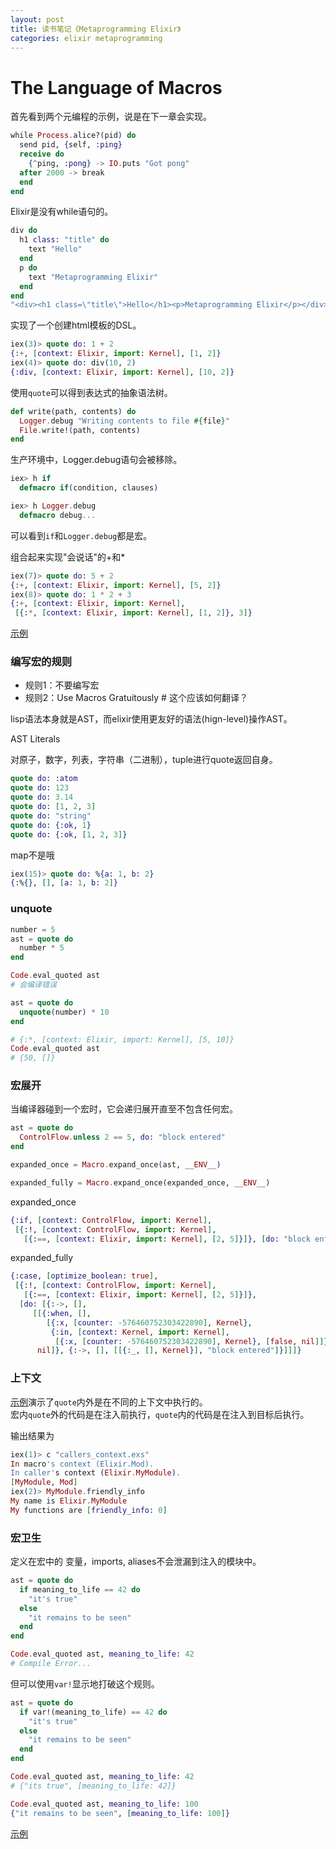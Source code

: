 ```yaml
---
layout: post
title: 读书笔记《Metaprogramming Elixir》
categories: elixir metaprogramming
---
```


# The Language of Macros


首先看到两个元编程的示例，说是在下一章会实现。

```elixir
while Process.alice?(pid) do
  send pid, {self, :ping}
  receive do
    {^ping, :pong} -> IO.puts "Got pong"
  after 2000 -> break
  end
end
```

Elixir是没有while语句的。

```elixir
div do
  h1 class: "title" do
    text "Hello"
  end
  p do
    text "Metaprogramming Elixir"
  end
end
"<div><h1 class=\"title\">Hello</h1><p>Metaprogramming Elixir</p></div>"
```

实现了一个创建html模板的DSL。

```elixir
iex(3)> quote do: 1 + 2
{:+, [context: Elixir, import: Kernel], [1, 2]}
iex(4)> quote do: div(10, 2)
{:div, [context: Elixir, import: Kernel], [10, 2]}
```

使用`quote`可以得到表达式的抽象语法树。

```elixir
def write(path, contents) do
  Logger.debug "Writing contents to file #{file}"
  File.write!(path, contents)
end
```

生产环境中，Logger.debug语句会被移除。


```elixir
iex> h if
  defmacro if(condition, clauses)

iex> h Logger.debug
  defmacro debug...
```

可以看到`if`和`Logger.debug`都是宏。

组合起来实现"会说话"的+和*

```elixir
iex(7)> quote do: 5 + 2
{:+, [context: Elixir, import: Kernel], [5, 2]}
iex(8)> quote do: 1 * 2 + 3
{:+, [context: Elixir, import: Kernel],
 [{:*, [context: Elixir, import: Kernel], [1, 2]}, 3]}
```

[示例](https://github.com/bencode/learn-elixir/blob/master/mp/macros/math.exs)


### 编写宏的规则

- 规则1：不要编写宏
- 规则2：Use Macros Gratuitously # 这个应该如何翻译？


lisp语法本身就是AST，而elixir使用更友好的语法(hign-level)操作AST。

AST Literals

对原子，数字，列表，字符串（二进制），tuple进行quote返回自身。

```elixir
quote do: :atom
quote do: 123
quote do: 3.14
quote do: [1, 2, 3]
quote do: "string"
quote do: {:ok, 1}
quote do: {:ok, [1, 2, 3]}
```

map不是哦

```elixir
iex(15)> quote do: %{a: 1, b: 2}
{:%{}, [], [a: 1, b: 2]}
```

### unquote

```elixir
number = 5
ast = quote do
  number * 5
end

Code.eval_quoted ast
# 会编译错误

ast = quote do
  unquote(number) * 10
end

# {:*, [context: Elixir, import: Kernel], [5, 10]}
Code.eval_quoted ast
# {50, []}
```

### 宏展开

当编译器碰到一个宏时，它会递归展开直至不包含任何宏。

```elixir
ast = quote do
  ControlFlow.unless 2 == 5, do: "block entered"
end

expanded_once = Macro.expand_once(ast, __ENV__)

expanded_fully = Macro.expand_once(expanded_once, __ENV__)
```

expanded_once

```elixir
{:if, [context: ControlFlow, import: Kernel],
 [{:!, [context: ControlFlow, import: Kernel],
   [{:==, [context: Elixir, import: Kernel], [2, 5]}]}, [do: "block entered"]]}
```

expanded_fully

```elixir
{:case, [optimize_boolean: true],
 [{:!, [context: ControlFlow, import: Kernel],
   [{:==, [context: Elixir, import: Kernel], [2, 5]}]},
  [do: [{:->, [],
     [[{:when, [],
        [{:x, [counter: -576460752303422890], Kernel},
         {:in, [context: Kernel, import: Kernel],
          [{:x, [counter: -576460752303422890], Kernel}, [false, nil]]}]}],
      nil]}, {:->, [], [[{:_, [], Kernel}], "block entered"]}]]]}
```

### 上下文

[示例](https://github.com/bencode/learn-elixir/blob/master/mp/macros/callers_context.exs)演示了`quote`内外是在不同的上下文中执行的。  
宏内`quote`外的代码是在注入前执行，`quote`内的代码是在注入到目标后执行。  

输出结果为

```elixir
iex(1)> c "callers_context.exs"
In macro's context (Elixir.Mod).
In caller's context (Elixir.MyModule).
[MyModule, Mod]
iex(2)> MyModule.friendly_info
My name is Elixir.MyModule
My functions are [friendly_info: 0]
```

### 宏卫生

定义在宏中的 变量，imports, aliases不会泄漏到注入的模块中。

```elixir
ast = quote do
  if meaning_to_life == 42 do
    "it's true"
  else
    "it remains to be seen"
  end
end

Code.eval_quoted ast, meaning_to_life: 42
# Compile Error...
```

但可以使用`var!`显示地打破这个规则。

```elixir
ast = quote do
  if var!(meaning_to_life) == 42 do
    "it's true"
  else
    "it remains to be seen"
  end
end

Code.eval_quoted ast, meaning_to_life: 42
# {"its true", [meaning_to_life: 42]}

Code.eval_quoted ast, meaning_to_life: 100
{"it remains to be seen", [meaning_to_life: 100]}
```

[示例](https://github.com/bencode/learn-elixir/blob/master/mp/macros/setter2.exs)

